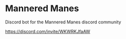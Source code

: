 # Mannered Manes

Discord bot for the Mannered Manes discord community

https://discord.com/invite/WKWRKJfaAW
